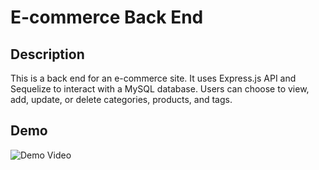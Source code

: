 # E-commerce Back End

## Description

This is a back end for an e-commerce site. It uses Express.js API and Sequelize to interact with a MySQL database. Users can choose to view, add, update, or delete categories, products, and tags.

## Demo

![Demo Video](https://www.loom.com/share/8ce8ec2b348149d9adaff58bc281fb96)
